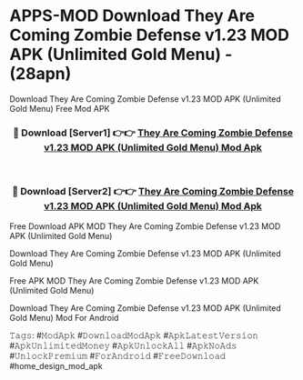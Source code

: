 # APPS-MOD Download They Are Coming Zombie Defense v1.23 MOD APK (Unlimited Gold Menu) - (28apn)
Download They Are Coming Zombie Defense v1.23 MOD APK (Unlimited Gold Menu) Free Mod APK

<div align="center">
<h3>🔴 Download [Server1] 👉👉 <a href="https://apk-comot.site?title=They_Are_Coming_Zombie_Defense_v1.23_MOD_APK_(Unlimited_Gold_Menu)">They Are Coming Zombie Defense v1.23 MOD APK (Unlimited Gold Menu) Mod Apk</a></h3><br>

<h3>🔴 Download [Server2] 👉👉 <a href="https://apk-comot.site?title=They_Are_Coming_Zombie_Defense_v1.23_MOD_APK_(Unlimited_Gold_Menu)">They Are Coming Zombie Defense v1.23 MOD APK (Unlimited Gold Menu) Mod Apk</a></h3>
</div>


Free Download APK MOD They Are Coming Zombie Defense v1.23 MOD APK (Unlimited Gold Menu)

Download They Are Coming Zombie Defense v1.23 MOD APK (Unlimited Gold Menu) 

Free APK MOD They Are Coming Zombie Defense v1.23 MOD APK (Unlimited Gold Menu) 

Download They Are Coming Zombie Defense v1.23 MOD APK (Unlimited Gold Menu) Mod For Android

𝚃𝚊𝚐𝚜: #𝙼𝚘𝚍𝙰𝚙𝚔 #𝙳𝚘𝚠𝚗𝚕𝚘𝚊𝚍𝙼𝚘𝚍𝙰𝚙𝚔 #𝙰𝚙𝚔𝙻𝚊𝚝𝚎𝚜𝚝𝚅𝚎𝚛𝚜𝚒𝚘𝚗 #𝙰𝚙𝚔𝚄𝚗𝚕𝚒𝚖𝚒𝚝𝚎𝚍𝙼𝚘𝚗𝚎𝚢 #𝙰𝚙𝚔𝚄𝚗𝚕𝚘𝚌𝚔𝙰𝚕𝚕 #𝙰𝚙𝚔𝙽𝚘𝙰𝚍𝚜 #𝚄𝚗𝚕𝚘𝚌𝚔𝙿𝚛𝚎𝚖𝚒𝚞𝚖 #𝙵𝚘𝚛𝙰𝚗𝚍𝚛𝚘𝚒𝚍 #𝙵𝚛𝚎𝚎𝙳𝚘𝚠𝚗𝚕𝚘𝚊𝚍 #home_design_mod_apk